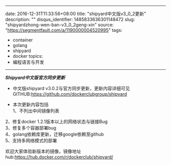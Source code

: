 
---
date: 2016-12-31T11:33:56+08:00
title: "shipyard中文版v3_0_2更新"
description: ""
disqus_identifier: 1485833636301148472
slug: "shipyardzhong-wen-ban-v3_0_2geng-xin"
source: "https://segmentfault.com/a/1190000004520995"
tags: 
- container 
- golang 
- shipyard 
- docker 
topics:
- 编程语言与开发
---

***Shipyard中文版官方同步更新***

-   中文版shipyard
    v3.0.2与官方同步更新，更新内容详细可见GITHUB:<https://github.com/dockerclubgroup/shipyard>

-   本次更新内容包括\
    1、不列出中间镜像列表

2、修复docker 1.2.1版本以上的网络状态与链接Bug\
3、修复多个容器部署bug\
4、golang依赖库更新，迁移google依赖至github\
5、支持多网络模式的部署

欢迎大家体验新版本的镜像，镜像地址hub:<https://hub.docker.com/r/dockerclub/shipyard/>

